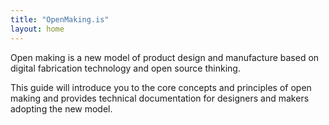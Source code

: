 ```yaml
---
title: "OpenMaking.is"
layout: home
---
```


Open making is a new model of product design and manufacture based on
digital fabrication technology and open source thinking.

This guide will introduce you to the core concepts and principles of
open making and provides technical documentation for designers and makers
adopting the <span class="no-wrap">new model</span>.